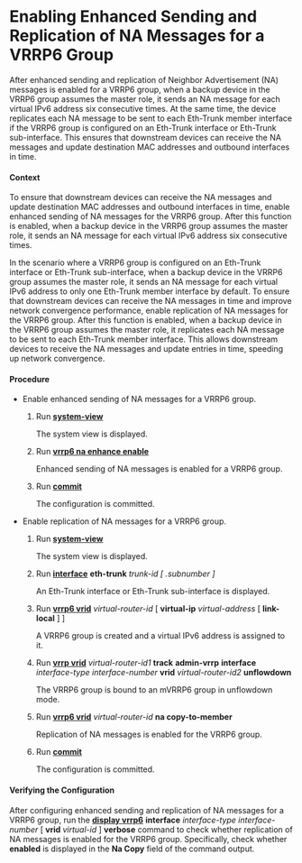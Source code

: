 Enabling Enhanced Sending and Replication of NA Messages for a VRRP6 Group
==========================================================================

After enhanced sending and replication of Neighbor Advertisement (NA) messages is enabled for a VRRP6 group, when a backup device in the VRRP6 group assumes the master role, it sends an NA message for each virtual IPv6 address six consecutive times. At the same time, the device replicates each NA message to be sent to each Eth-Trunk member interface if the VRRP6 group is configured on an Eth-Trunk interface or Eth-Trunk sub-interface. This ensures that downstream devices can receive the NA messages and update destination MAC addresses and outbound interfaces in time.

#### Context

To ensure that downstream devices can receive the NA messages and update destination MAC addresses and outbound interfaces in time, enable enhanced sending of NA messages for the VRRP6 group. After this function is enabled, when a backup device in the VRRP6 group assumes the master role, it sends an NA message for each virtual IPv6 address six consecutive times.

In the scenario where a VRRP6 group is configured on an Eth-Trunk interface or Eth-Trunk sub-interface, when a backup device in the VRRP6 group assumes the master role, it sends an NA message for each virtual IPv6 address to only one Eth-Trunk member interface by default. To ensure that downstream devices can receive the NA messages in time and improve network convergence performance, enable replication of NA messages for the VRRP6 group. After this function is enabled, when a backup device in the VRRP6 group assumes the master role, it replicates each NA message to be sent to each Eth-Trunk member interface. This allows downstream devices to receive the NA messages and update entries in time, speeding up network convergence.


#### Procedure

* Enable enhanced sending of NA messages for a VRRP6 group.
  1. Run [**system-view**](cmdqueryname=system-view)
     
     
     
     The system view is displayed.
  2. Run [**vrrp6 na enhance enable**](cmdqueryname=vrrp6+na+enhance+enable)
     
     
     
     Enhanced sending of NA messages is enabled for a VRRP6 group.
  3. Run [**commit**](cmdqueryname=commit)
     
     
     
     The configuration is committed.
* Enable replication of NA messages for a VRRP6 group.
  1. Run [**system-view**](cmdqueryname=system-view)
     
     
     
     The system view is displayed.
  2. Run [**interface**](cmdqueryname=interface) **eth-trunk** *trunk-id [ .subnumber ]*
     
     
     
     An Eth-Trunk interface or Eth-Trunk sub-interface is displayed.
  3. Run [**vrrp6 vrid**](cmdqueryname=vrrp6+vrid) *virtual-router-id* [ **virtual-ip** *virtual-address* [ **link-local** ] ]
     
     
     
     A VRRP6 group is created and a virtual IPv6 address is assigned to it.
  4. Run [**vrrp vrid**](cmdqueryname=vrrp+vrid) *virtual-router-id1* **track** **admin-vrrp** **interface** *interface-type* *interface-number* **vrid** *virtual-router-id2* **unflowdown**
     
     
     
     The VRRP6 group is bound to an mVRRP6 group in unflowdown mode.
  5. Run [**vrrp6 vrid**](cmdqueryname=vrrp6+vrid) *virtual-router-id* **na copy-to-member**
     
     
     
     Replication of NA messages is enabled for the VRRP6 group.
  6. Run [**commit**](cmdqueryname=commit)
     
     
     
     The configuration is committed.

#### Verifying the Configuration

After configuring enhanced sending and replication of NA messages for a VRRP6 group, run the [**display vrrp6**](cmdqueryname=display+vrrp6) **interface** *interface-type* *interface-number* [ **vrid** *virtual-id* ] **verbose** command to check whether replication of NA messages is enabled for the VRRP6 group. Specifically, check whether **enabled** is displayed in the **Na Copy** field of the command output.